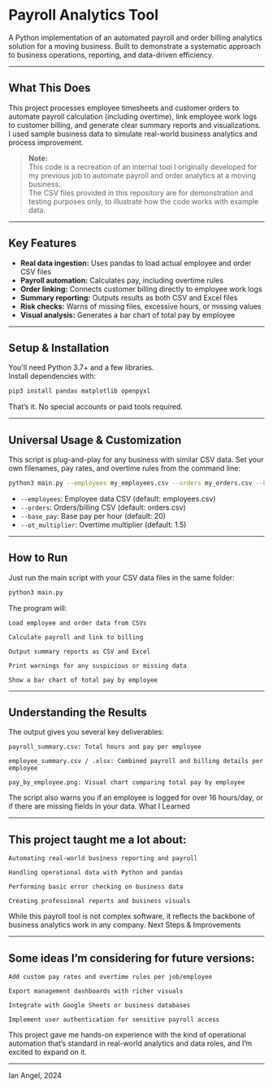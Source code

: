 # Payroll Analytics Tool

A Python implementation of an automated payroll and order billing analytics solution for a moving business. Built to demonstrate a systematic approach to business operations, reporting, and data-driven efficiency.

---

## What This Does

This project processes employee timesheets and customer orders to automate payroll calculation (including overtime), link employee work logs to customer billing, and generate clear summary reports and visualizations. I used sample business data to simulate real-world business analytics and process improvement.

> **Note:**  
> This code is a recreation of an internal tool I originally developed for my previous job to automate payroll and order analytics at a moving business.  
> The CSV files provided in this repository are for demonstration and testing purposes only, to illustrate how the code works with example data.

---

## Key Features

- **Real data ingestion:** Uses pandas to load actual employee and order CSV files
- **Payroll automation:** Calculates pay, including overtime rules
- **Order linking:** Connects customer billing directly to employee work logs
- **Summary reporting:** Outputs results as both CSV and Excel files
- **Risk checks:** Warns of missing files, excessive hours, or missing values
- **Visual analysis:** Generates a bar chart of total pay by employee

---

## Setup & Installation

You'll need Python 3.7+ and a few libraries.  
Install dependencies with:

```bash
pip3 install pandas matplotlib openpyxl
```

That’s it. No special accounts or paid tools required.

---
## Universal Usage & Customization

This script is plug-and-play for any business with similar CSV data.
Set your own filenames, pay rates, and overtime rules from the command line:

```bash
python3 main.py --employees my_employees.csv --orders my_orders.csv --base_pay 25 --ot_multiplier 2.0
```

- `--employees`: Employee data CSV (default: employees.csv)
- `--orders`: Orders/billing CSV (default: orders.csv)
- `--base_pay`: Base pay per hour (default: 20)
- `--ot_multiplier`: Overtime multiplier (default: 1.5)

---

## How to Run

Just run the main script with your CSV data files in the same folder:

```bash
python3 main.py
```

The program will:

    Load employee and order data from CSVs

    Calculate payroll and link to billing

    Output summary reports as CSV and Excel

    Print warnings for any suspicious or missing data

    Show a bar chart of total pay by employee

---

## Understanding the Results

The output gives you several key deliverables:

    payroll_summary.csv: Total hours and pay per employee

    employee_summary.csv / .xlsx: Combined payroll and billing details per employee

    pay_by_employee.png: Visual chart comparing total pay by employee

The script also warns you if an employee is logged for over 16 hours/day, or if there are missing fields in your data.
What I Learned

---

## This project taught me a lot about:

    Automating real-world business reporting and payroll

    Handling operational data with Python and pandas

    Performing basic error checking on business data

    Creating professional reports and business visuals

While this payroll tool is not complex software, it reflects the backbone of business analytics work in any company.
Next Steps & Improvements

---

## Some ideas I’m considering for future versions:

    Add custom pay rates and overtime rules per job/employee

    Export management dashboards with richer visuals

    Integrate with Google Sheets or business databases

    Implement user authentication for sensitive payroll access

This project gave me hands-on experience with the kind of operational automation that’s standard in real-world analytics and data roles, and I’m excited to expand on it.

---
Ian Angel, 2024
